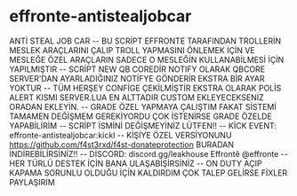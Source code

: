 # effronte-antistealjobcar
ANTİ STEAL JOB CAR
-- BU SCRİPT EFFRONTE TARAFINDAN TROLLERİN MESLEK ARAÇLARINI ÇALIP TROLL YAPMASINI ÖNLEMEK İÇİN VE MESLEĞE ÖZEL ARAÇLARIN SADECE O MESLEĞİN KULLANABİLMESİ İÇİN YAPILMIŞTIR
-- SCRİPT NEW QB COREDİR NOTIFY OLARAK QBCORE SERVER'DAN AYARLADIĞINIZ NOTİFYE GÖNDERİR EKSTRA BİR AYAR YOKTUR
-- TÜM HERŞEY CONFİGE ÇEKİLMİŞTİR EKSTRA OLARAK POLİS ALERT KISMI SERVER.LUA EN ALTTADIR CUSTOM EKLEYECEKSENİZ ORADAN EKLEYİN.
-- GRADE ÖZEL YAPMAYA ÇALIŞTIM FAKAT SİSTEMİ TAMAMEN DEĞİŞMEM GEREKİYORDU ÇOK İSTENİRSE GRADE ÖZELDE YAPABİLİRİM
-- SCRİPT İSMİNİ DEĞİŞMEYİNİZ LÜTFEN!!
-- KİCK EVENT: effronte-antistealjobcar:kickl
-- KİŞİYE ÖZEL VERSİYONUNU https://github.com/f4st3rxd/f4st-donateprotection BURADAN İNDİREBİLİRSİNİZ!!
-- DİSCORD: discord.gg/leakhouse Effrontê @effronte
-- HER TÜRLÜ DESTEK İÇİN BANA ULAŞABİŞİRSİNİZ
-- ON DUTY AÇIP KAPAMA SORUNLU OLDUĞU İÇİN KALDIRDIM ÇOK TALEP GELİRSE FİXLER PAYLAŞIRIM
